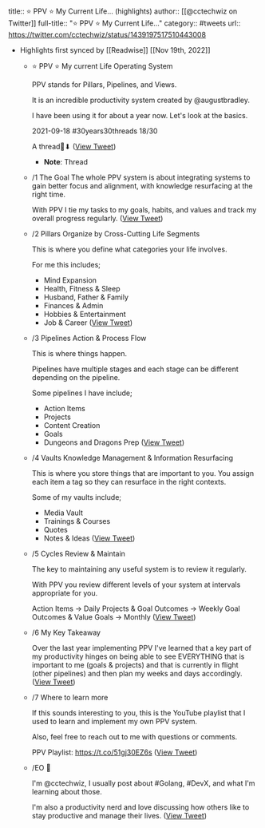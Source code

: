 title:: ⭐ PPV ⭐ My Current Life... (highlights)
author:: [[@cctechwiz on Twitter]]
full-title:: "⭐ PPV ⭐ My Current Life..."
category:: #tweets
url:: https://twitter.com/cctechwiz/status/1439197517510443008

- Highlights first synced by [[Readwise]] [[Nov 19th, 2022]]
	- ⭐ PPV ⭐
	  My current Life Operating System
	  
	  PPV stands for Pillars, Pipelines, and Views.
	  
	  It is an incredible productivity system created by @augustbradley.
	  
	  I have been using it for about a year now. Let's look at the basics.
	  
	  2021-09-18 #30years30threads 18/30
	  
	  A thread🧵⬇ ([View Tweet](https://twitter.com/cctechwiz/status/1439197517510443008))
		- **Note**: Thread
	- /1 The Goal
	  The whole PPV system is about integrating systems to gain better focus and alignment, with knowledge resurfacing at the right time.
	  
	  With PPV I tie my tasks to my goals, habits, and values and track my overall progress regularly. ([View Tweet](https://twitter.com/cctechwiz/status/1439197518760333321))
	- /2 Pillars
	  Organize by Cross-Cutting Life Segments
	  
	  This is where you define what categories your life involves.
	  
	  For me this includes;
	  * Mind Expansion
	  * Health, Fitness & Sleep
	  * Husband, Father & Family
	  * Finances & Admin
	  * Hobbies & Entertainment
	  * Job & Career ([View Tweet](https://twitter.com/cctechwiz/status/1439197519997636610))
	- /3 Pipelines
	  Action & Process Flow
	  
	  This is where things happen.
	  
	  Pipelines have multiple stages and each stage can be different depending on the pipeline.
	  
	  Some pipelines I have include;
	  * Action Items
	  * Projects
	  * Content Creation
	  * Goals
	  * Dungeons and Dragons Prep ([View Tweet](https://twitter.com/cctechwiz/status/1439197521155223565))
	- /4 Vaults
	  Knowledge Management & Information Resurfacing
	  
	  This is where you store things that are important to you. You assign each item a tag so they can resurface in the right contexts.
	  
	  Some of my vaults include;
	  * Media Vault
	  * Trainings & Courses
	  * Quotes
	  * Notes & Ideas ([View Tweet](https://twitter.com/cctechwiz/status/1439197522321293324))
	- /5 Cycles
	  Review & Maintain
	  
	  The key to maintaining any useful system is to review it regularly.
	  
	  With PPV you review different levels of your system at intervals appropriate for you.
	  
	  Action Items -> Daily
	  Projects & Goal Outcomes -> Weekly
	  Goal Outcomes & Value Goals -> Monthly ([View Tweet](https://twitter.com/cctechwiz/status/1439197523512479751))
	- /6 My Key Takeaway
	  
	  Over the last year implementing PPV I've learned that a key part of my productivity hinges on being able to see EVERYTHING that is important to me (goals & projects) and that is currently in flight (other pipelines) and then plan my weeks and days accordingly. ([View Tweet](https://twitter.com/cctechwiz/status/1439197524867227654))
	- /7 Where to learn more
	  
	  If this sounds interesting to you, this is the YouTube playlist that I used to learn and implement my own PPV system.
	  
	  Also, feel free to reach out to me with questions or comments.
	  
	  PPV Playlist:
	  https://t.co/51gj30EZ6s ([View Tweet](https://twitter.com/cctechwiz/status/1439197526108766208))
	- /EO 🧵
	  
	  I'm @cctechwiz, I usually post about #Golang, #DevX, and what I'm learning about those.
	  
	  I'm also a productivity nerd and love discussing how others like to stay productive and manage their lives. ([View Tweet](https://twitter.com/cctechwiz/status/1439197527337697281))